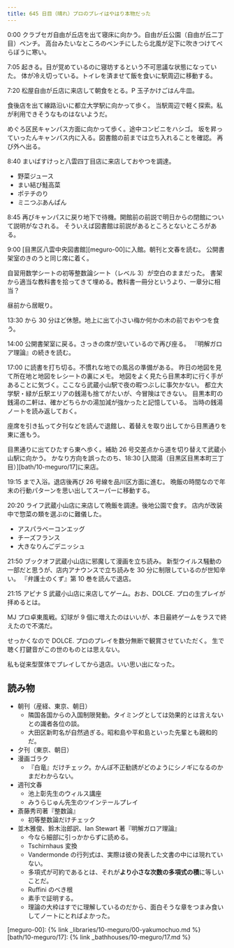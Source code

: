 ```yaml
---
title: 645 日目（晴れ）プロのプレイはやはり本物だった
---
```


0:00 クラブセガ自由が丘店を出て寝床に向かう。自由が丘公園（自由が丘二丁目）ベンチ。
高台みたいなところのベンチにしたら北風が足下に吹きつけてべらぼうに寒い。

7:05 起きる。目が覚めているのに寝坊するという不可思議な状態になっていた。
体が冷え切っている。トイレを済ませて飯を食いに駅周辺に移動する。

7:20 松屋自由が丘店に来店して朝食をとる。P 玉子かけごはん牛皿。

食後店を出て線路沿いに都立大学駅に向かって歩く。
当駅周辺で軽く探索。私が利用できそうなものはないようだ。

めぐろ区民キャンパス方面に向かって歩く。途中コンビニをハシゴ。
坂を昇っていったんキャンパス内に入る。図書館の前までは立ち入れることを確認。
再び外へ出る。

8:40 まいばすけっと八雲四丁目店に来店しておやつを調達。

* 野菜ジュース
* まい結び鮭高菜
* ポテチのり
* ミニつぶあんぱん

8:45 再びキャンパスに戻り地下で待機。開館前の前説で明日からの閉館について説明がなされる。
そういえば図書館は前説があるところとないところがある。

9:00 [目黒区八雲中央図書館][meguro-00]に入館。朝刊と文春を読む。
公開書架室のきのうと同じ席に着く。

自習用数学シートの初等整数論シート（レベル 3）が空白のままだった。
書架から適当な教科書を拾ってきて埋める。教科書一冊分というより、一章分に相当？

昼前から居眠り。

13:30 から 30 分ほど休憩。地上に出て小さい梅か何かの木の前でおやつを食う。

14:00 公開書架室に戻る。さっきの席が空いているので再び座る。
『明解ガロア理論』の続きを読む。

17:00 に読書を打ち切る。不慣れな地での風呂の準備がある。
昨日の地図を見て所在地と地図をレシートの裏にメモ。
地図をよく見たら目黒本町に行く手があることに気づく。ここなら武蔵小山駅で夜の暇つぶしに事欠かない。
都立大学駅・緑が丘駅エリアの銭湯も捨てがたいが、今冒険はできない。
目黒本町の銭湯の二軒は、確かどちらかの湯加減が強かったと記憶している。
当時の銭湯ノートを読み返しておく。

座席を引き払って夕刊などを読んで退館し、着替えを取り出してから目黒通りを東に進もう。

目黒通りに出てひたすら東へ歩く。補助 26 号交差点から道を切り替えて武蔵小山駅に向かう。
かなり方向を誤ったのち、18:30 [入間湯（目黒区目黒本町三丁目）][bath/10-meguro/17]に来店。

19:15 まで入浴。退店後再び 26 号線を品川区方面に進む。
晩飯の時間なので年末の行動パターンを思い出してスーパーに移動する。

20:20 ライフ武蔵小山店に来店して晩飯を調達。後地公園で食す。
店内が改装中で惣菜の類を選ぶのに難儀した。

* アスパラベーコンエッグ
* チーズフランス
* 大きなりんごデニッシュ

21:50 ブックオフ武蔵小山店に邪魔して漫画を立ち読み。
新型ウイルス騒動の一部だと思うが、店内アナウンスで立ち読みを 30 分に制限しているのが世知辛い。
『弁護士のくず』第 10 巻を読んで退店。

21:15 アピナ S 武蔵小山店に来店してゲーム。おお、DOLCE. プロの生プレイが拝めるとは。

MJ プロ卓東風戦。幻球が 9 個に増えたのはいいが、本日最終ゲームをラスで終えたので不満だ。

せっかくなので DOLCE. プロのプレイを数分無断で観賞させていただく。
生で聴く打鍵音がこの世のものとは思えない。

私も従来型筐体でプレイしてから退店。いい思い出になった。

## 読み物

* 朝刊（産経、東京、朝日）
  * 隣国各国からの入国制限発動。タイミングとしては効果的とは言えないとの識者各位の談。
  * 大田区新町名が自然過ぎる。昭和島や平和島といった先輩とも親和的だ。
* 夕刊（東京、朝日）
* 漫画ゴラク
  * 『白竜』だけチェック。かんぽ不正勧誘がどのようにシノギになるのかまだわからない。
* 週刊文春
  * 池上彰先生のウィルス講座
  * みうらじゅん先生のツインテールプレイ
* 斎藤秀司著『整数論』
  * 初等整数論だけチェック
* 並木雅俊、鈴木治郎訳、Ian Stewart 著『明解ガロア理論』
  * 今なら細部に引っかからずに読める。
  * Tschirnhaus 変換
  * Vandermonde の行列式は、実際は彼の発表した文書の中には現れていない。
  * 多項式が可約であるとは、それが**より小さな次数の多項式の積**に等しいことだ。
  * Ruffini のべき根
  * 素手で証明する。
  * 理論の大枠はすでに理解しているのだから、面白そうな章をつまみ食いしてノートにとればよかった。

[meguro-00]: {% link _libraries/10-meguro/00-yakumochuo.md %}
[bath/10-meguro/17]: {% link _bathhouses/10-meguro/17.md %}
